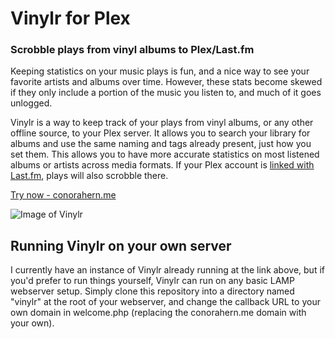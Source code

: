 # Vinylr for Plex
### Scrobble plays from vinyl albums to Plex/Last.fm

Keeping statistics on your music plays is fun, and a nice way to see your favorite artists and albums over time. However, these stats become skewed if they only include a portion of the music you listen to, and much of it goes unlogged.

Vinylr is a way to keep track of your plays from vinyl albums, or any other offline source, to your Plex server. It allows you to search your library for albums and use the same naming and tags already present, just how you set them. This allows you to have more accurate statistics on most listened albums or artists across media formats. If your Plex account is [linked with Last.fm](https://plex.tv/users/other-services), plays will also scrobble there.

[Try now - conorahern.me](https://conorahern.me/vinylr)

![Image of Vinylr](https://conorahern.me/projects/plex-vinyl-scrobbler.jpg)

## Running Vinylr on your own server
I currently have an instance of Vinylr already running at the link above, but if you'd prefer to run things yourself, Vinylr can run on any basic LAMP webserver setup. Simply clone this repository into a directory named "vinylr" at the root of your webserver, and change the callback URL to your own domain in welcome.php (replacing the conorahern.me domain with your own).
